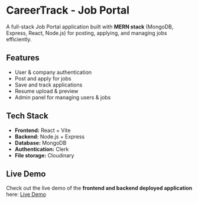 # CareerTrack - Job Portal

A full-stack Job Portal application built with **MERN stack** (MongoDB, Express, React, Node.js) for posting, applying, and managing jobs efficiently.

## Features
- User & company authentication
- Post and apply for jobs
- Save and track applications
- Resume upload & preview
- Admin panel for managing users & jobs

## Tech Stack
- **Frontend:** React + Vite
- **Backend:** Node.js + Express
- **Database:** MongoDB
- **Authentication:** Clerk
- **File storage:** Cloudinary

## Live Demo
Check out the live demo of the **frontend and backend deployed application** here: [Live Demo](https://careertrack-live.vercel.app)



